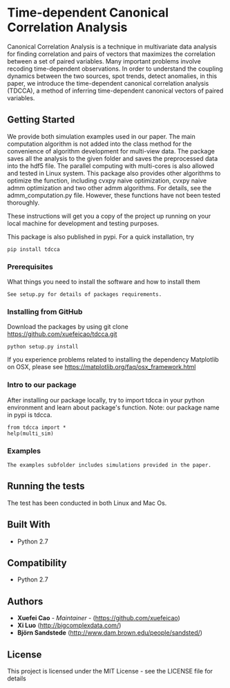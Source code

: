 # Time-dependent Canonical Correlation Analysis 
Canonical Correlation Analysis is a technique in multivariate data analysis for finding correlation and pairs of vectors that maximizes the correlation between a set of paired variables. Many important problems involve recoding time-dependent observations. In order to understand the coupling dynamics between the two sources, spot trends, detect anomalies, in this paper, we introduce the time-dependent canonical correlation analysis (TDCCA), a method of inferring time-dependent canonical vectors of paired variables.  


## Getting Started
We provide both simulation examples used in our paper. The main computation algorithm is not added into the class method for the convenience of algorithm development for multi-view data. The package saves all the analysis to the given folder and saves the preprocessed data into the hdf5 file. The parallel computing with multi-cores is also allowed and tested in Linux system. This package also provides other algorithms to optimize the function, including cvxpy naive optimization, cvxpy naive admm optimization and two other admm algorithms. For details, see the admm_computation.py file. However, these functions have not been tested thoroughly. 

These instructions will get you a copy of the project up running on your local machine for development and testing purposes. 

This package is also published in pypi. For a quick installation, try

```
pip install tdcca 
```

### Prerequisites

What things you need to install the software and how to install them

```
See setup.py for details of packages requirements. 
```

### Installing from GitHub


Download the packages by using git clone https://github.com/xuefeicao/tdcca.git

```
python setup.py install
```

If you experience problems related to installing the dependency Matplotlib on OSX, please see https://matplotlib.org/faq/osx_framework.html 

### Intro to our package
After installing our package locally, try to import tdcca in your python environment and learn about package's function. 
Note: our package name in pypi is tdcca.
```
from tdcca import *
help(multi_sim)
```


### Examples
```
The examples subfolder includes simulations provided in the paper. 
```

## Running the tests

The test has been conducted in both Linux and Mac Os. 

## Built With

* Python 2.7

## Compatibility
* Python 2.7


## Authors

* **Xuefei Cao** - *Maintainer* - (https://github.com/xuefeicao)
* **Xi Luo** (http://bigcomplexdata.com/)
* **Björn Sandstede** (http://www.dam.brown.edu/people/sandsted/)


## License

This project is licensed under the MIT License - see the LICENSE file for details

